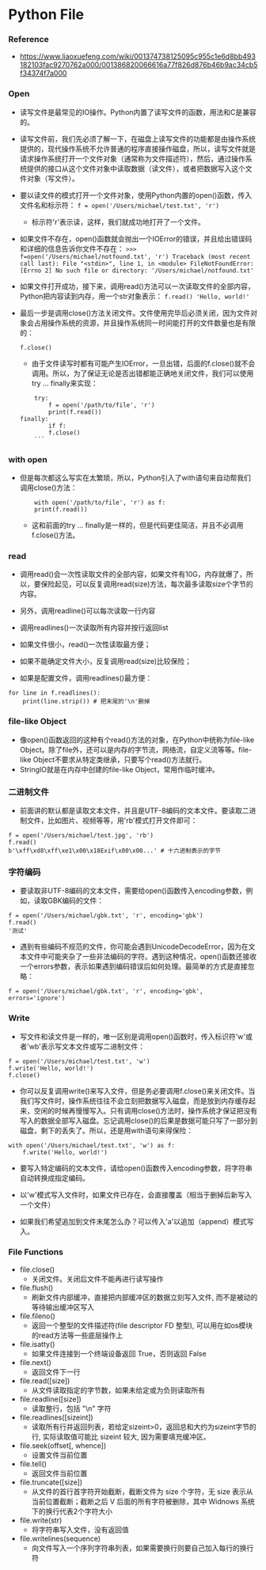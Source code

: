 # Python File
### Reference
+ https://www.liaoxuefeng.com/wiki/001374738125095c955c1e6d8bb493182103fac9270762a000/001386820066616a77f826d876b46b9ac34cb5f34374f7a000

### Open
+ 读写文件是最常见的IO操作。Python内置了读写文件的函数，用法和C是兼容的。
+ 读写文件前，我们先必须了解一下，在磁盘上读写文件的功能都是由操作系统提供的，现代操作系统不允许普通的程序直接操作磁盘，所以，读写文件就是请求操作系统打开一个文件对象（通常称为文件描述符），然后，通过操作系统提供的接口从这个文件对象中读取数据（读文件），或者把数据写入这个文件对象（写文件）。
+ 要以读文件的模式打开一个文件对象，使用Python内置的open()函数，传入文件名和标示符：
        ```
        f = open('/Users/michael/test.txt', 'r')
        ```
	+ 标示符'r'表示读，这样，我们就成功地打开了一个文件。

+ 如果文件不存在，open()函数就会抛出一个IOError的错误，并且给出错误码和详细的信息告诉你文件不存在：
        ```
        >>> f=open('/Users/michael/notfound.txt', 'r')
        Traceback (most recent call last):
                            File "<stdin>", line 1, in <module>
        FileNotFoundError: [Errno 2] No such file or directory: '/Users/michael/notfound.txt'
        ```
+ 如果文件打开成功，接下来，调用read()方法可以一次读取文件的全部内容，Python把内容读到内存，用一个str对象表示：
        ```
        f.read()
        'Hello, world!'
        ```
+ 最后一步是调用close()方法关闭文件。文件使用完毕后必须关闭，因为文件对象会占用操作系统的资源，并且操作系统同一时间能打开的文件数量也是有限的：
	```
	f.close()
	```
	+ 由于文件读写时都有可能产生IOError，一旦出错，后面的f.close()就不会调用。所以，为了保证无论是否出错都能正确地关闭文件，我们可以使用try ... finally来实现：
	```
        try:
    		f = open('/path/to/file', 'r')
    		print(f.read())
	finally:
    		if f:
        	f.close()
        ```

### with open
+ 但是每次都这么写实在太繁琐，所以，Python引入了with语句来自动帮我们调用close()方法：
	```
        with open('/path/to/file', 'r') as f:
		print(f.read())
	```
	+ 这和前面的try ... finally是一样的，但是代码更佳简洁，并且不必调用f.close()方法。

### read
+ 调用read()会一次性读取文件的全部内容，如果文件有10G，内存就爆了，所以，要保险起见，可以反复调用read(size)方法，每次最多读取size个字节的内容。
+ 另外，调用readline()可以每次读取一行内容
+ 调用readlines()一次读取所有内容并按行返回list

+ 如果文件很小，read()一次性读取最方便；
+ 如果不能确定文件大小，反复调用read(size)比较保险；
+ 如果是配置文件，调用readlines()最方便：

```
for line in f.readlines():
    print(line.strip()) # 把末尾的'\n'删掉
```

### file-like Object
+ 像open()函数返回的这种有个read()方法的对象，在Python中统称为file-like Object。除了file外，还可以是内存的字节流，网络流，自定义流等等。file-like Object不要求从特定类继承，只要写个read()方法就行。
+ StringIO就是在内存中创建的file-like Object，常用作临时缓冲。

### 二进制文件
+ 前面讲的默认都是读取文本文件，并且是UTF-8编码的文本文件。要读取二进制文件，比如图片、视频等等，用'rb'模式打开文件即可：
```
f = open('/Users/michael/test.jpg', 'rb')
f.read()
b'\xff\xd8\xff\xe1\x00\x18Exif\x00\x00...' # 十六进制表示的字节
```

### 字符编码
+ 要读取非UTF-8编码的文本文件，需要给open()函数传入encoding参数，例如，读取GBK编码的文件：
```
f = open('/Users/michael/gbk.txt', 'r', encoding='gbk')
f.read()
'测试'
```
+ 遇到有些编码不规范的文件，你可能会遇到UnicodeDecodeError，因为在文本文件中可能夹杂了一些非法编码的字符。遇到这种情况，open()函数还接收一个errors参数，表示如果遇到编码错误后如何处理。最简单的方式是直接忽略：
```
f = open('/Users/michael/gbk.txt', 'r', encoding='gbk', errors='ignore')
```

### Write
+ 写文件和读文件是一样的，唯一区别是调用open()函数时，传入标识符'w'或者'wb'表示写文本文件或写二进制文件：
```
f = open('/Users/michael/test.txt', 'w')
f.write('Hello, world!')
f.close()
```
+ 你可以反复调用write()来写入文件，但是务必要调用f.close()来关闭文件。当我们写文件时，操作系统往往不会立刻把数据写入磁盘，而是放到内存缓存起来，空闲的时候再慢慢写入。只有调用close()方法时，操作系统才保证把没有写入的数据全部写入磁盘。忘记调用close()的后果是数据可能只写了一部分到磁盘，剩下的丢失了。所以，还是用with语句来得保险：
```
with open('/Users/michael/test.txt', 'w') as f:
	f.write('Hello, world!')
```
+ 要写入特定编码的文本文件，请给open()函数传入encoding参数，将字符串自动转换成指定编码。

+ 以'w'模式写入文件时，如果文件已存在，会直接覆盖（相当于删掉后新写入一个文件）
+ 如果我们希望追加到文件末尾怎么办？可以传入'a'以追加（append）模式写入。


### File Functions
+ file.close()
	+ 关闭文件。关闭后文件不能再进行读写操作
+ file.flush()
	+ 刷新文件内部缓冲，直接把内部缓冲区的数据立刻写入文件, 而不是被动的等待输出缓冲区写入
+ file.fileno()
	+ 返回一个整型的文件描述符(file descriptor FD 整型), 可以用在如os模块的read方法等一些底层操作上
+ file.isatty()
	+ 如果文件连接到一个终端设备返回 True，否则返回 False
+ file.next()
	+ 返回文件下一行
+ file.read([size])
	+ 从文件读取指定的字节数，如果未给定或为负则读取所有
+ file.readline([size])
	+ 读取整行，包括 "\n" 字符
+ file.readlines([sizeint])
	+ 读取所有行并返回列表，若给定sizeint>0，返回总和大约为sizeint字节的行, 实际读取值可能比 sizeint 较大, 因为需要填充缓冲区。
+ file.seek(offset[, whence])
	+ 设置文件当前位置
+ file.tell()
	+ 返回文件当前位置
+ file.truncate([size])
	+ 从文件的首行首字符开始截断，截断文件为 size 个字符，无 size 表示从当前位置截断；截断之后 V 后面的所有字符被删除，其中 Widnows 系统下的换行代表2个字符大小
+ file.write(str)
	+ 将字符串写入文件，没有返回值
+ file.writelines(sequence)
	+ 向文件写入一个序列字符串列表，如果需要换行则要自己加入每行的换行符
